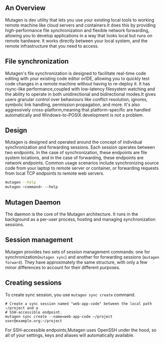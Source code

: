 ## An Overview
Mutagen is dev utility that lets you use your existing local tools to working remote machine like 
cloud servers and containers.It does this by providing high-performance file synchronization and 
flexible network forwarding, allowing you to develop applications in a way that looks local but runs
on remote hardware. It works directly between your local system, and the remote infrastructure that
you need to access.

## File synchronization
Mutagen's file synchronization is designed to facilitate real-time code editing with your existing
code editor orIDE, allowing you to quickly test code changes in a remote machine without having to 
re-deploy it. It has rsync-like performance,coupled with low-latency filesystem watching and the 
ability to operate in both unidirectional and bidirectional modes.It gives users granular control
over behaviours like conflict resolution, ignores, symbolic link handling, permission propagation, 
and more. It's also aggressively cross-platform,meaning that platform-specific are handled 
automatically and Windows-to-POSIX development is not a problem.

## Design
Mutagen is designed and operated around the concept of individual synchronization and forwarding sessions.
Each session operates between two endpoints. In the case of synchronization, these endpoints are 
file system locations, and in the case of forwarding, these endpoints are network endpoints.
Common usage scenarios include synchronizing source code from your laptop to remote server or container,
or forwarding requests from local TCP endpoints to remote web servers.

```bash
mutagen --help
mutagen <command> --help
```

## Mutagen Daemon 
The daemon is the core of the Mutagen architecture. It runs in the background as a per-user process,
hosting and managing synchronization sessions.

## Session management
Mutagen provides two sets of session management commands: one for synchronization(`mutagen sync`) 
and another for forwarding sessions (`mutagen forward`). They have approximately the same structure,
with only a few minor differences to account for their different purposes.

## Creating sessions
To create sync session, you use `mutagen sync create` command.

```shell script
# Create a sync session named "web-app-code" between the local path ~/project and a 
# SSH-accessible endpoint. 
mutagen sync create --name=web-app-code ~/project user@example.org:~/project
``` 

For SSH-accessible endpoints,Mutagen uses OpenSSH under the hood, so all of your settings, keys and
aliases will automatically available.
